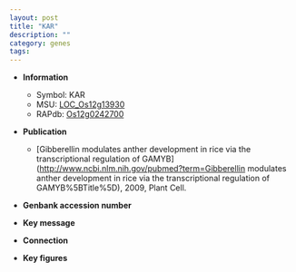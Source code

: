 ```yaml
---
layout: post
title: "KAR"
description: ""
category: genes
tags: 
---
```


* **Information**  
    + Symbol: KAR  
    + MSU: [LOC_Os12g13930](http://rice.plantbiology.msu.edu/cgi-bin/ORF_infopage.cgi?orf=LOC_Os12g13930)  
    + RAPdb: [Os12g0242700](http://rapdb.dna.affrc.go.jp/viewer/gbrowse_details/irgsp1?name=Os12g0242700)  

* **Publication**  
    + [Gibberellin modulates anther development in rice via the transcriptional regulation of GAMYB](http://www.ncbi.nlm.nih.gov/pubmed?term=Gibberellin modulates anther development in rice via the transcriptional regulation of GAMYB%5BTitle%5D), 2009, Plant Cell.

* **Genbank accession number**  

* **Key message**  

* **Connection**  

* **Key figures**  


